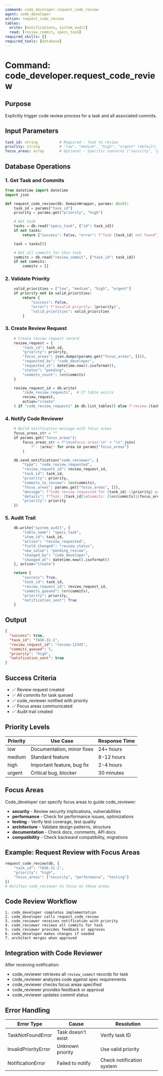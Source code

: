 ```yaml
---
command: code_developer.request_code_review
agent: code_developer
action: request_code_review
tables:
  write: [notifications, system_audit]
  read: [review_commit, specs_task]
required_skills: []
required_tools: [database]
---
```


# Command: code_developer.request_code_review

## Purpose
Explicitly trigger code review process for a task and all associated commits.

## Input Parameters

```yaml
task_id: string          # Required - Task to review
priority: string         # "low", "medium", "high", "urgent" (default: "high")
focus_areas: array       # Optional - Specific concerns ["security", "performance", "testing"]
```

## Database Operations

### 1. Get Task and Commits
```python
from datetime import datetime
import json

def request_code_review(db: DomainWrapper, params: dict):
    task_id = params["task_id"]
    priority = params.get("priority", "high")

    # Get task
    tasks = db.read("specs_task", {"id": task_id})
    if not tasks:
        return {"success": False, "error": f"Task {task_id} not found"}

    task = tasks[0]

    # Get all commits for this task
    commits = db.read("review_commit", {"task_id": task_id})
    if not commits:
        commits = []
```

### 2. Validate Priority
```python
    valid_priorities = ["low", "medium", "high", "urgent"]
    if priority not in valid_priorities:
        return {
            "success": False,
            "error": f"Invalid priority: {priority}",
            "valid_priorities": valid_priorities
        }
```

### 3. Create Review Request
```python
    # Create review request record
    review_request = {
        "task_id": task_id,
        "priority": priority,
        "focus_areas": json.dumps(params.get("focus_areas", [])),
        "requested_by": "code_developer",
        "requested_at": datetime.now().isoformat(),
        "status": "pending",
        "commits_count": len(commits)
    }

    review_request_id = db.write(
        "code_review_requests",  # If table exists
        review_request,
        action="create"
    ) if "code_review_requests" in db.list_tables() else f"review-{task_id}"
```

### 4. Notify Code Reviewer
```python
    # Build notification message with focus areas
    focus_areas_str = ""
    if params.get("focus_areas"):
        focus_areas_str = f"\n\nFocus areas:\n" + "\n".join(
            f"- {area}" for area in params["focus_areas"]
        )

    db.send_notification("code_reviewer", {
        "type": "code_review_requested",
        "review_request_id": review_request_id,
        "task_id": task_id,
        "priority": priority,
        "commits_to_review": len(commits),
        "focus_areas": params.get("focus_areas", []),
        "message": f"Code review requested for {task_id} ({priority} priority)",
        "details": f"Task: {task_id}\nCommits: {len(commits)}{focus_areas_str}",
        "priority": priority
    })
```

### 5. Audit Trail
```python
    db.write("system_audit", {
        "table_name": "specs_task",
        "item_id": task_id,
        "action": "review_requested",
        "field_changed": "review_status",
        "new_value": "pending_review",
        "changed_by": "code_developer",
        "changed_at": datetime.now().isoformat()
    }, action="create")

    return {
        "success": True,
        "task_id": task_id,
        "review_request_id": review_request_id,
        "commits_queued": len(commits),
        "priority": priority,
        "notification_sent": True
    }
```

## Output

```json
{
  "success": true,
  "task_id": "TASK-31-1",
  "review_request_id": "review-12345",
  "commits_queued": 5,
  "priority": "high",
  "notification_sent": true
}
```

## Success Criteria

- ✅ Review request created
- ✅ All commits for task queued
- ✅ code_reviewer notified with priority
- ✅ Focus areas communicated
- ✅ Audit trail created

## Priority Levels

| Priority | Use Case | Response Time |
|----------|----------|---------------|
| low | Documentation, minor fixes | 24+ hours |
| medium | Standard feature | 8-12 hours |
| high | Important feature, bug fix | 2-4 hours |
| urgent | Critical bug, blocker | 30 minutes |

## Focus Areas

Code_developer can specify focus areas to guide code_reviewer:

- **security** - Review security implications, vulnerabilities
- **performance** - Check for performance issues, optimizations
- **testing** - Verify test coverage, test quality
- **architecture** - Validate design patterns, structure
- **documentation** - Check docs, comments, API docs
- **compatibility** - Check backward compatibility, migrations

## Example: Request Review with Focus Areas

```python
request_code_review(db, {
    "task_id": "TASK-31-1",
    "priority": "high",
    "focus_areas": ["security", "performance", "testing"]
})
# Notifies code_reviewer to focus on these areas
```

## Code Review Workflow

```
1. code_developer completes implementation
2. code_developer calls request_code_review
3. code_reviewer receives notification with priority
4. code_reviewer reviews all commits for task
5. code_reviewer provides feedback or approves
6. code_developer makes changes if needed
7. architect merges when approved
```

## Integration with Code Reviewer

After receiving notification:
- code_reviewer retrieves all `review_commit` records for task
- code_reviewer analyzes code against spec requirements
- code_reviewer checks focus areas specified
- code_reviewer provides feedback or approval
- code_reviewer updates commit status

## Error Handling

| Error Type | Cause | Resolution |
|------------|-------|------------|
| TaskNotFoundError | Task doesn't exist | Verify task ID |
| InvalidPriorityError | Unknown priority | Use valid priority |
| NotificationError | Failed to notify | Check notification system |
